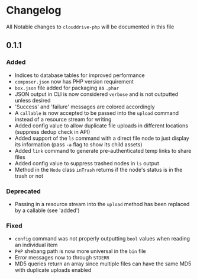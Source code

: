 # Changelog

All Notable changes to `clouddrive-php` will be documented in this file

## 0.1.1

### Added
- Indices to database tables for improved performance
- `composer.json` now has PHP version requirement
- `box.json` file added for packaging as `.phar`
- JSON output in CLI is now considered `verbose` and is not outputted unless desired
- 'Success' and 'failure' messages are colored accordingly
- A `callable` is now accepted to be passed into the `upload` command instead of a resource stream for writing
- Added config value to allow duplicate file uploads in different locations (suppress dedup check in API)
- Added support of the `ls` command with a direct file node to just display its information (pass `-a` flag to show its child assets)
- Added `link` command to generate pre-authenticated temp links to share files
- Added config value to suppress trashed nodes in `ls` output
- Method in the `Node` class `inTrash` returns if the node's status is in the trash or not

### Deprecated
- Passing in a resource stream into the `upload` method has been replaced by a callable (see 'added')

### Fixed
- `config` command was not properly outputting `bool` values when reading an individual item
- `PHP` shebang path is now more universal in the `bin` file
- Error messages now to through `STDERR`
- MD5 queries return an array since multiple files can have the same MD5 with duplicate uploads enabled

